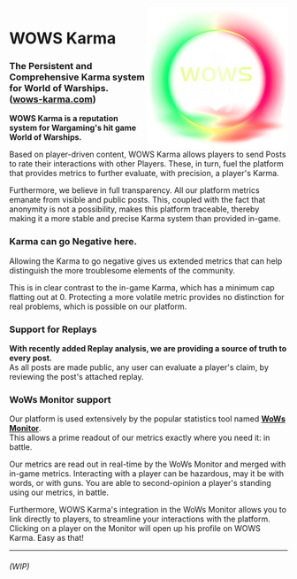 <img align="right" src="wowskarma.app/src/assets/media/logo.webp" alt="logo" width="256"/>

# WOWS Karma

### The Persistent and Comprehensive Karma system for World of Warships. <br />([wows-karma.com](https://wows-karma.com))

**WOWS Karma is a reputation system for Wargaming's hit game World of Warships.** <br />

Based on player-driven content, WOWS Karma allows players to send Posts to rate their interactions with other Players.
These, in turn, fuel the platform that provides metrics to further evaluate, with precision, a player's Karma.

Furthermore, we believe in full transparency. All our platform metrics emanate from visible and public posts.
This, coupled with the fact that anonymity is not a possibility, makes this platform traceable, thereby making it a more
stable
and precise Karma system than provided in-game.

### Karma can go Negative here.

Allowing the Karma to go negative gives us extended metrics that can help distinguish the more troublesome
elements of the community.

This is in clear contrast to the in-game Karma, which has a minimum cap flatting out at 0. Protecting a more volatile
metric provides no distinction for real problems, which is possible on our platform.

### Support for Replays

**With recently added Replay analysis, we are providing a source of truth to every post.** <br />
As all posts are made public, any user can evaluate a player's claim, by reviewing the post's attached replay.

### WoWs Monitor support

Our platform is used extensively by the popular statistics tool named **[WoWs Monitor](https://wows-monitor.com/)**.  
This allows a prime readout of our metrics exactly where you need it: in battle.

Our metrics are read out in real-time by the WoWs Monitor and merged with in-game metrics.
Interacting with a player can be hazardous, may it be with words, or with guns. You are able to second-opinion a
player's standing using our metrics, in battle.

Furthermore, WOWS Karma's integration in the WoWs Monitor allows you to link directly to players, to streamline your
interactions with the platform.
Clicking on a player on the Monitor will open up his profile on WOWS Karma. Easy as that!

<hr />

###### (WIP)
